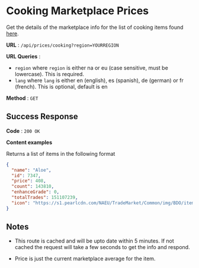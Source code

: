 # Cooking Marketplace Prices

Get the details of the marketplace info for the list of cooking items found [here](../../data/Cooking.json).

**URL** : `/api/prices/cooking?region=YOURREGION`

**URL Queries** :

- `region` where `region` is either na or eu (case sensitive, must be lowercase). This is required.
- `lang` where `lang` is either en (english), es (spanish), de (german) or fr (french). This is optional, default is en

**Method** : `GET`

## Success Response

**Code** : `200 OK`

**Content examples**

Returns a list of items in the following format

```json
{
  "name": "Aloe",
  "id": 7347,
  "price": 408,
  "count": 143810,
  "enhanceGrade": 0,
  "totalTrades": 151107239,
  "icon": "https://s1.pearlcdn.com/NAEU/TradeMarket/Common/img/BDO/item/7347.png"
}
```

## Notes

- This route is cached and will be upto date within 5 minutes. If not cached the request will take a few seconds to get the info and respond.

- Price is just the current marketplace average for the item.
